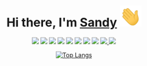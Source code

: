 <div align="center">

  # Hi there, I'm <a href="https://sandylcruz.github.io">Sandy</a> <img src="https://raw.githubusercontent.com/ABSphreak/ABSphreak/master/gifs/Hi.gif" width="50" />

<a href="https://www.ruby-lang.org/en/" target="_blank"><img src="https://www.pngitem.com/pimgs/m/12-120179_best-free-ruby-png-ruby-programming-language-logo.png" width="50" /></a> <a href="https://guides.rubyonrails.org/"><img src="https://upload.wikimedia.org/wikipedia/commons/1/16/Ruby_on_Rails-logo.png" width="45" /></a> <a href="https://webplatform.github.io/docs/html/" target="_blank" ><img src="https://www.w3.org/html/logo/downloads/HTML5_Badge_512.png" height="50" /></a> <a href="https://styled-components.com/" target="_blank"><img src="https://avatars.githubusercontent.com/u/20658825?s=200&v=4" width="50" /></a> <a href="https://www.javascript.com/" target="_blank"><img src="https://raw.githubusercontent.com/rahul-jha98/github_readme_icons/main/language_and_tools/square/javascript/javascript.svg" width="50" /></a> <a href="https://reactjs.org/" target="_blank"><img src="https://raw.githubusercontent.com/rahul-jha98/github_readme_icons/main/language_and_tools/square/react/react.svg" width="50" /></a> <a href="https://www.typescriptlang.org/" target="_blank"><img src="https://raw.githubusercontent.com/rahul-jha98/github_readme_icons/main/language_and_tools/square/typescript/typescript.svg" width="50" /></a> <a href="https://redux.js.org/" target="_blank"><img src="https://raw.githubusercontent.com/reduxjs/redux/master/logo/logo.png" width="50" /></a> <a href="https://eslint.org/" target="_blank"><img src="https://cdn.freebiesupply.com/logos/large/2x/eslint-logo-png-transparent.png" width="50" /> <a href="https://prettier.io/" target="_blank"><img src="https://brandslogos.com/wp-content/uploads/images/large/prettier-logo.png" width="50" /></a>
  
<!-- ## 📈 Stats: -->
[![Top Langs](https://github-readme-stats.vercel.app/api/top-langs/?username=sandylcruz&layout=compact)](https://github.com/anuraghazra/github-readme-stats) 
  
<!-- 
[![Sandy's GitHub stats](https://github-readme-stats.vercel.app/api?username=sandylcruz&hide=stars,contribs&theme=vue)](https://github.com/sandylcruz/github-readme-stats) 
  
[![GitHub Streak](http://github-readme-streak-stats.herokuapp.com?user=sandylcruz&theme=vue-dark)](https://git.io/streak-stats)
</div> -->

<!--
**sandylcruz/sandylcruz** is a ✨ _special_ ✨ repository because its `README.md` (this file) appears on your GitHub profile.

